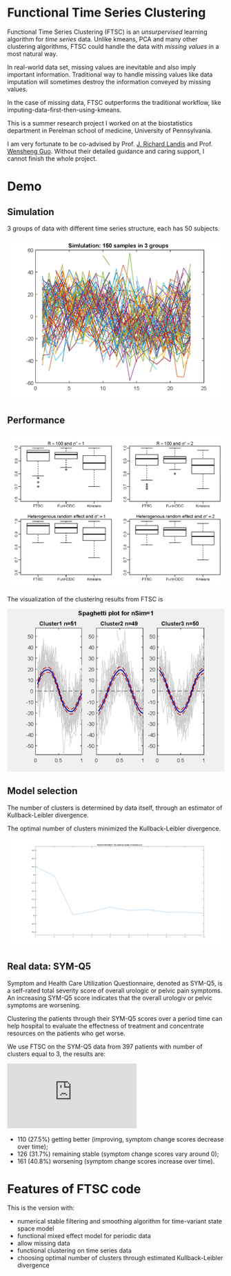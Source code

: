 # Functional Time Series Clustering

Functional Time Series Clustering (FTSC) is an *unsurpervised* learning algorithm for *time series* data.
Unlike kmeans, PCA and many other clustering algorithms, FTSC could handle the data with *missing values* in a most natural way.

In real-world data set, missing values are inevitable and also imply important information.
Traditional way to handle missing values like data imputation will sometimes destroy the information conveyed by missing values.

In the case of missing data, FTSC outperforms the traditional workflow, like imputing-data-first-then-using-kmeans.

This is a summer research project I worked on at the biostatistics department in Perelman school of medicine, University of Pennsylvania.

I am very fortunate to be co-advised by Prof. [J. Richard Landis](https://scholar.google.com/citations?user=WDSnxagAAAAJ&hl=en) and Prof. [Wensheng Guo](https://scholar.google.com/citations?user=WYCrBGUAAAAJ&hl=en).
Without their detailed guidance and caring support, I cannot finish the whole project.

# Demo

## Simulation

3 groups of data with different time series structure, each has 50 subjects.

![Figure 1 simulated data](https://github.com/jasonyee/FTSC/blob/master/demo/simulation/spaghetti_Keq1.png)


## Performance

![Figure 2 Classification rate boxplot](https://github.com/jasonyee/FTSC/blob/master/demo/simulation/Heter_panel_crate.png)


The visualization of the clustering results from FTSC is

![Figure 3 FTSC for simulated data](https://github.com/jasonyee/FTSC/blob/master/demo/simulation/Spaghetti.png)


## Model selection

The number of clusters is determined by data itself, through an estimator of Kullback-Leibler divergence.

The optimal number of clusters minimized the Kullback-Leibler divergence.

![Figure 4 KL for simulated data](https://github.com/jasonyee/FTSC/blob/master/demo/simulation/kl_curve.png)

## Real data: SYM-Q5

Symptom and Health Care Utilization Questionnaire, denoted as SYM-Q5, is a self-rated
total severity score of overall urologic or pelvic pain symptoms.
An increasing SYM-Q5 score indicates that the overall urologiv or pelvic symptoms are worsening.

Clustering the patients through their SYM-Q5 scores over a period time can help hospital to evaluate the effectness of treatment and concentrate resources on the patients who get worse.

We use FTSC on the SYM-Q5 data from 397 patients with number of clusters equal to 3, the results are:

![Figure 5 FTSC for SYM-Q5 data](https://github.com/jasonyee/FTSC/blob/master/demo/symq5/spaghetti.pdf)

*  110 (27.5%) getting better (improving, symptom change scores decrease over time); 
*  126 (31.7%) remaining stable (symptom change scores vary around 0); 
*  161 (40.8%) worsening (symptom change scores increase over time).

# Features of FTSC code

This is the version with:

*  numerical stable filtering and smoothing algorithm for time-variant state space model
*  functional mixed effect model for periodic data
*  allow missing data
*  functional clustering on time series data
*  choosing optimal number of clusters through estimated Kullback-Leibler divergence